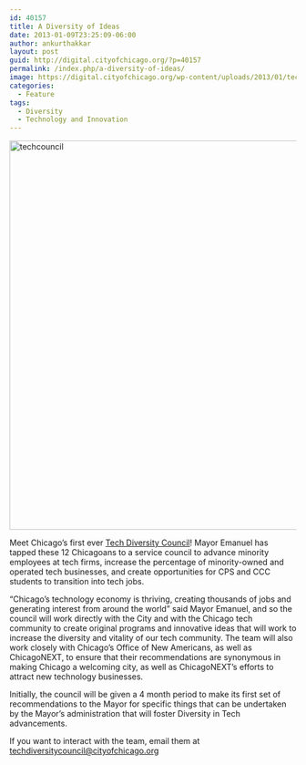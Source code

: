 ```yaml
---
id: 40157
title: A Diversity of Ideas
date: 2013-01-09T23:25:09-06:00
author: ankurthakkar
layout: post
guid: http://digital.cityofchicago.org/?p=40157
permalink: /index.php/a-diversity-of-ideas/
image: https://digital.cityofchicago.org/wp-content/uploads/2013/01/techcouncil.png
categories:
  - Feature
tags:
  - Diversity
  - Technology and Innovation
---
```

[<img loading="lazy" class="aligncenter size-full wp-image-40158" alt="techcouncil" src="http://digital.cityofchicago.org/wp-content/uploads/2013/01/techcouncil.png" width="718" height="683" srcset="https://digital.cityofchicago.org/wp-content/uploads/2013/01/techcouncil.png 718w, https://digital.cityofchicago.org/wp-content/uploads/2013/01/techcouncil-300x285.png 300w" sizes="(max-width: 718px) 100vw, 718px" />](http://digital.cityofchicago.org/wp-content/uploads/2013/01/techcouncil.png)

Meet Chicago’s first ever <a title="Press release" href="http://www.cityofchicago.org/city/en/depts/mayor/press_room/press_releases/2013/january_2013/mayor_emanuel_appointschicagosfirstevertechnologyindustrydiversi.html" target="_blank">Tech Diversity Council</a>! Mayor Emanuel has tapped these 12 Chicagoans to a service council to advance minority employees at tech firms, increase the percentage of minority-owned and operated tech businesses, and create opportunities for CPS and CCC students to transition into tech jobs.

“Chicago’s technology economy is thriving, creating thousands of jobs and generating interest from around the world” said Mayor Emanuel, and so the council will work directly with the City and with the Chicago tech community to create original programs and innovative ideas that will work to increase the diversity and vitality of our tech community. The team will also work closely with Chicago’s Office of New Americans, as well as ChicagoNEXT, to ensure that their recommendations are synonymous in making Chicago a welcoming city, as well as ChicagoNEXT’s efforts to attract new technology businesses.

Initially, the council will be given a 4 month period to make its first set of recommendations to the Mayor for specific things that can be undertaken by the Mayor’s administration that will foster Diversity in Tech advancements.

If you want to interact with the team, email them at <a href="mailto:techdiversitycouncil@cityofchicago.org" target="_blank">techdiversitycouncil@cityofchicago.org</a>